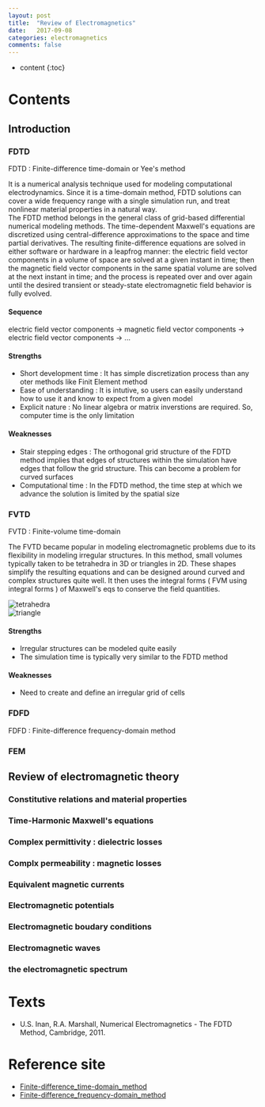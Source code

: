 ```yaml
---
layout: post
title:  "Review of Electromagnetics"
date:   2017-09-08
categories: electromagnetics
comments: false
---
```


* content
{:toc}

# Contents

## Introduction

### FDTD
  FDTD : Finite-difference time-domain or Yee's method   

  It is a numerical analysis technique used for modeling computational electrodynamics. Since it is a time-domain method, FDTD solutions can cover a wide frequency range with a single simulation run, and treat nonlinear material properties in a natural way.   
  The FDTD method belongs in the general class of grid-based differential numerical modeling methods. The time-dependent Maxwell's equations are discretized using central-difference approximations to the space and time partial derivatives. The resulting finite-difference equations are solved in either software or hardware in a leapfrog manner: the electric field vector components in a volume of space are solved at a given instant in time; then the magnetic field vector components in the same spatial volume are solved at the next instant in time; and the process is repeated over and over again until the desired transient or steady-state electromagnetic field behavior is fully evolved.   

#### Sequence
electric field vector components ->  magnetic field vector components -> electric field vector components -> ...   

#### Strengths
- Short development time : It has simple discretization process than any oter methods like Finit Element method
- Ease of understanding : It is intutive, so users can easily understand how to use it and know to expect from a given model
- Explicit nature : No linear algebra or matrix inverstions are required. So, computer time is the only limitation

#### Weaknesses
- Stair stepping edges : The orthogonal grid structure of the FDTD method implies that edges of structures within the simulation have edges that follow the grid structure. This can become a problem for curved surfaces
- Computational time : In the FDTD method, the time step at which we advance the solution is limited by the spatial size


### FVTD
  FVTD : Finite-volume time-domain   

  The FVTD became popular in modeling electromagnetic problems due to its flexibility in modeling irregular structures. In this method, small volumes typically taken to be tetrahedra in 3D or triangles in 2D. These shapes simplify the resulting equations and can be designed around curved and complex structures quite well. It then uses the integral forms ( FVM using integral forms ) of Maxwell's eqs to conserve the field quantities.

  ![tetrahedra](https://encrypted-tbn0.gstatic.com/images?q=tbn:ANd9GcQ1BoN3sbU-B-6CC4CXpxDUnb8Gvy3un0eAfzte51_ghYTYny16)  
  ![triangle](https://encrypted-tbn0.gstatic.com/images?q=tbn:ANd9GcSm0xbCqNq6qPoX4GtNwS8RaC0ZkMjyQRnIIFRG0D-maKVvuPC2)

#### Strengths
  - Irregular structures can be modeled quite easily
  - The simulation time is typically very similar to the FDTD method

#### Weaknesses
  - Need to create and define an irregular grid of cells

### FDFD
  FDFD : Finite-difference frequency-domain method

### FEM



## Review of electromagnetic theory
### Constitutive relations and material properties

### Time-Harmonic Maxwell's equations

### Complex permittivity : dielectric losses

### Complx permeability : magnetic losses

### Equivalent magnetic currents

### Electromagnetic potentials

### Electromagnetic boudary conditions

### Electromagnetic waves

### the electromagnetic spectrum


# Texts
* U.S. Inan, R.A. Marshall, Numerical Electromagnetics - The FDTD Method, Cambridge, 2011.

# Reference site
* [Finite-difference_time-domain_method](https://en.wikipedia.org/wiki/Finite-difference_time-domain_method)
* [Finite-difference_frequency-domain_method](https://en.wikipedia.org/wiki/Finite-difference_frequency-domain_method)
